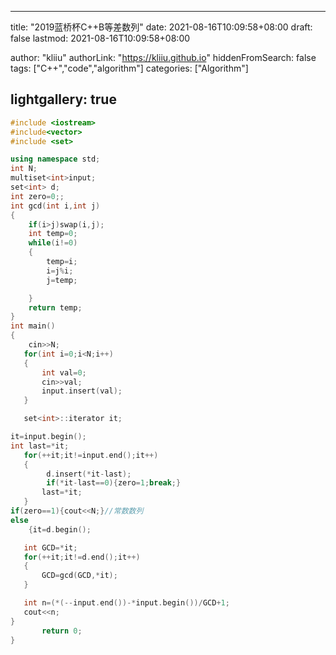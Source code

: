 

---

title: "2019蓝桥杯C++B等差数列"
date: 2021-08-16T10:09:58+08:00
draft: false
lastmod: 2021-08-16T10:09:58+08:00

author: "kliiu"
authorLink: "https://kliiu.github.io"
hiddenFromSearch: false
tags: ["C++","code","algorithm"]
categories: ["Algorithm"]


lightgallery: true
---

<!--more-->


```cpp
#include <iostream>
#include<vector>
#include <set>

using namespace std;
int N;
multiset<int>input;
set<int> d;
int zero=0;;
int gcd(int i,int j)
{
    if(i>j)swap(i,j);
    int temp=0;
    while(i!=0)
    {
        temp=i;
        i=j%i;
        j=temp;

    }
    return temp;
}
int main()
{
    cin>>N;
   for(int i=0;i<N;i++)
   {
       int val=0;
       cin>>val;
       input.insert(val);
   }

   set<int>::iterator it;

it=input.begin();
int last=*it;
   for(++it;it!=input.end();it++)
   {
        d.insert(*it-last);
        if(*it-last==0){zero=1;break;}
       last=*it;
   }
if(zero==1){cout<<N;}//常数数列
else
    {it=d.begin();

   int GCD=*it;
   for(++it;it!=d.end();it++)
   {
       GCD=gcd(GCD,*it);
   }

   int n=(*(--input.end())-*input.begin())/GCD+1;
   cout<<n;
}
       return 0;
}


```

